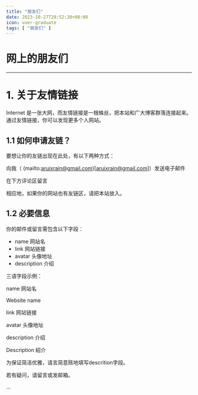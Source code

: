 ```yaml
---
title: "朋友们"
date: 2023-10-27T20:52:20+08:00
icon: user-graduate
tags: [ "朋友们" ]
---
```


# 网上的朋友们

<hr/>


# 1. 关于友情链接

Internet 是一张大网，而友情链接是一根蛛丝，把本站和广大博客群落连接起来。通过友情链接，你可以发现更多个人网站。

## 1.1 如何申请友链？

要想让你的友链出现在此处，有以下两种方式：

向我（ (mailto:aruixrain@gmail.com)[aruixrain@gmail.com]）发送电子邮件

在下方评论区留言

相应地，如果你的网站也有友链区，请把本站放入。

## 1.2 必要信息

你的邮件或留言需包含以下字段：


* name	网站名
* link	网站链接
* avatar	头像地址
* description	介绍


三语字段示例：

name	网站名

Website name

link	网站链接


avatar	头像地址

description	介绍

Description 紹介

为保证简洁优雅，请言简意赅地填写descrition字段。

若有疑问，请留言或发邮箱。

...

